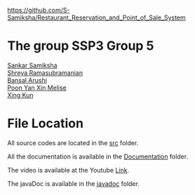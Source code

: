 https://github.com/S-Samiksha/Restaurant_Reservation_and_Point_of_Sale_System

# The group SSP3 Group 5
[Sankar Samiksha](https://github.com/s-samiksha) <br>
[Shreya Ramasubramanian](https://github.com/shreyarms) <br>
[Bansal Arushi](https://github.com/arushiibansal19) <br>
[Poon Yan Xin Melise](https://github.com/Melisepoon) <br>
[Xing Kun](https://github.com/Xkpd)<br>


# File Location 
All source codes are located in the [src](https://github.com/S-Samiksha/Restaurant_Reservation_and_Point_of_Sale_System/tree/main/src) folder. 

All the documentation is available in the [Documentation](https://github.com/S-Samiksha/Restaurant_Reservation_and_Point_of_Sale_System/tree/main/Documentation) folder. 

The video is available at the Youtube [Link](https://youtu.be/yr4fOC-rus8).

The javaDoc is available in the [javadoc](https://github.com/S-Samiksha/Restaurant_Reservation_and_Point_of_Sale_System/tree/main/javadoc) folder. 

